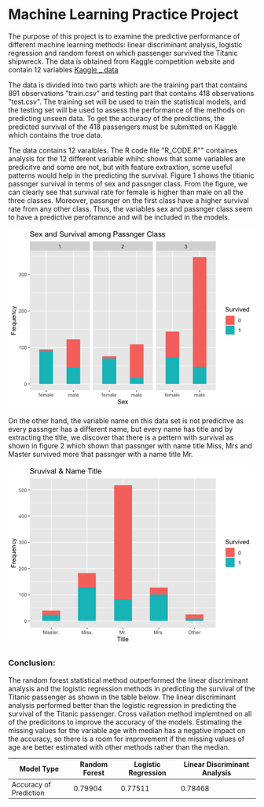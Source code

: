 # Machine Learning Practice Project

The purpose of this project is to examine the predictive performance of different machine learning methods: linear discriminant analysis, logistic regression and random forest on which passenger survived the Titanic shipwreck. The data is obtained from Kaggle competition website and contain 12 variables [Kaggle _ data](https://www.kaggle.com/c/titanic/data)

The data is divided into two parts which are the training part that contains 891 observations "train.csv" and testing part that contains 418 observations "test.csv". The training set will be used to train the statistical models, and the testing set will be used to assess the performance of the methods on predicting unseen data. To get the accuracy of the predictions, the predicted survival of the 418 passengers must be submitted on Kaggle which contains the true data.

The data contains 12 varaibles. The R code file "R_CODE.R"" containes analysis  for the 12 different variable whihc shows that some variables are predicitve and some are not, but with feature extraxtion, some useful patterns would help in the predicting the survival. Figure 1 shows the titianic passnger survival in terms of sex and passnger class. From the figure, we can clearly see that survival rate for female is higher than male on all the three classes. Moreover, passnger on the first class have a higher survival rate from any other class. Thus, the variables sex and passnger class seem to have a predictive peroframnce and will be included in the models. 

![Figure 1: Passnger and Survival among Passenger Class](Rplot01.png)


On the other hand, the variable name on this data set is not predicitve as every passnger has a different name, but every name has title and by extracting the title, we discover that there is a pettern with survival as shown in figure 2 which shown that passnger with name title Miss, Mrs and Master survived more that passnger with a name title Mr. 


![Figure 2: Passnger Survival & Name Title](Rplot02.png)


### Conclusion:
The random forest statistical method outperformed the linear discriminant analysis and the logistic regression methods in predicting the survival of the Titanic passenger as shown in the table below. The linear discriminant analysis performed better than the logistic regression in predicting the survival of the Titanic passenger. Cross vailation method implemtned on all of the predicitons to improve the accuracy of the models. Estimating the missing values for the variable age with median has a negative impact on the accuracy, so there is a room for improvement if the missing values of age are better estimated with other methods rather than the median.


| Model Type | Random Forest |  Logistic Regression | Linear Discriminant Analysis |
|-|-|-|-|
|Accuracy of Prediction|0.79904| 0.77511 |0.78468| 



